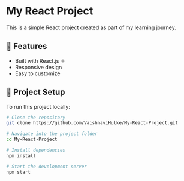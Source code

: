 # My React Project

This is a simple React project created as part of my learning journey.

## 🚀 Features
- Built with React.js ⚛️
- Responsive design
- Easy to customize

## 📂 Project Setup
To run this project locally:

```bash
# Clone the repository
git clone https://github.com/VaishnaviHulke/My-React-Project.git

# Navigate into the project folder
cd My-React-Project

# Install dependencies
npm install

# Start the development server
npm start
